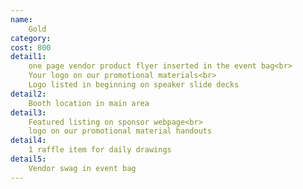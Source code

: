 ```yaml
---
name:
    Gold
category:  
cost: 800
detail1: 
    one page vendor product flyer inserted in the event bag<br>
    Your logo on our promotional materials<br>
    Logo listed in beginning on speaker slide decks
detail2: 
    Booth location in main area
detail3: 
    Featured listing on sponsor webpage<br>
    logo on our promotional material handouts
detail4: 
    1 raffle item for daily drawings
detail5: 
    Vendor swag in event bag
---
```

